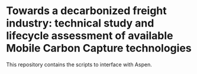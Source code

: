 # Towards a decarbonized freight industry: technical study and lifecycle assessment of available Mobile Carbon Capture technologies 


This repository contains the scripts to interface with Aspen. 
